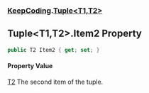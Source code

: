 ### [KeepCoding](KeepCoding.md 'KeepCoding').[Tuple&lt;T1,T2&gt;](KeepCoding_Tuple_T1_T2_.md 'KeepCoding.Tuple&lt;T1,T2&gt;')
## Tuple&lt;T1,T2&gt;.Item2 Property
```csharp
public T2 Item2 { get; set; }
```
#### Property Value
[T2](KeepCoding_Tuple_T1_T2_.md#KeepCoding_Tuple_T1_T2__T2 'KeepCoding.Tuple&lt;T1,T2&gt;.T2')
The second item of the tuple.  
